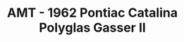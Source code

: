 ---
layout: product
title: "AMT - 1962 Pontiac Catalina Polyglas Gasser II"
price: "TBA" 
desc: "N/A"
img_path: "/assets/img/AMT1092.webp"
brand: "N/A"
available: false
special_offer: false
new: false
soon: false
cat: "010000"
subcat: "013800"
subsubcat: "0N/A"
sifra: "AMT1092"
popular: false
spec: false
---
